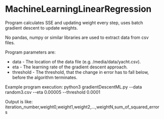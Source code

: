 # MachineLearningLinearRegression
Program calculates SSE and updating weight every step, uses batch gradient descent to update weights.

No pandas, numpy or similar libraries are used to extract data from csv files.

Program parameters are:
- data - The location of the data file (e.g. /media/data/yacht.csv).
- eta - The learning rate of the gradient descent approach.
- threshold - The threshold, that the change in error has to fall below, before the algorithm terminates.

Example program execution:
python3 gradientDescentML.py --data random3.csv --eta 0.00005 --threshold 0.0001

Output is like:
iteration_number,weight0,weight1,weight2,...,weightN,sum_of_squared_errors
